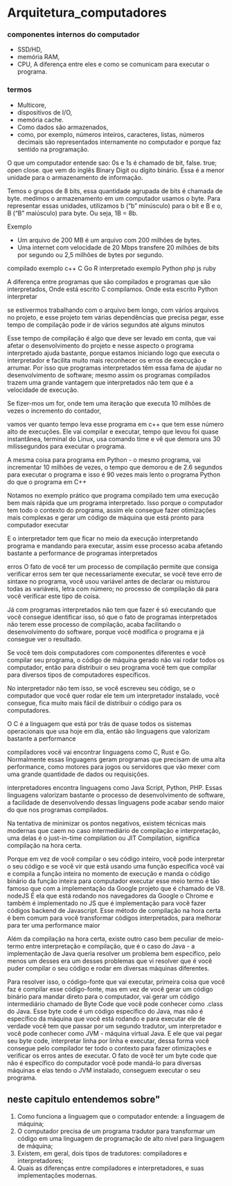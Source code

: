 # Arquitetura_computadores
### componentes internos do computador
- SSD/HD,
-  memória RAM,
-  CPU,
A diferença entre eles e como se comunicam para executar o programa.

### termos
- Multicore,
- dispositivos de I/O,
- memória cache.
- Como dados são armazenados,
- como, por exemplo, números inteiros, caracteres, listas, números decimais são representados internamente no computador e porque faz sentido na programação.

O que um computador entende sao:  0s e 1s é chamado de bit,
false. true; open close.
que vem do inglês Binary Digit ou dígito binário.
Essa é a menor unidade para o armazenamento de informação.

Temos o grupos de 8 bits, essa quantidade agrupada de bits
é chamada de byte. medimos o armazenamento em um computador usamos o byte.
Para representar essas unidades,
utilizamos b (“b” minúsculo) para o bit e B
e o, B (“B” maiúsculo) para byte. Ou seja, 1B = 8b.

Exemplo
 - Um arquivo de 200 MB é um arquivo com 200 milhões de bytes.
 - Uma internet com velocidade de 20 Mbps transfere 20 milhões de bits por segundo ou 2,5 milhões de bytes por segundo.

compilado  exemplo c++ C Go R
interpretado exemplo Python php js ruby

A diferença entre programas que são compilados e programas que são interpretados,
Onde está escrito C compilamos.
Onde esta escrito Python interpretar

se estivermos trabalhando com o arquivo bem longo, com vários arquivos no projeto, e esse projeto tem várias dependências que precisa pegar, esse tempo de compilação pode ir de vários segundos até alguns minutos

Esse tempo de compilação é algo que deve ser levado em conta, que vai afetar o desenvolvimento do projeto e nesse aspecto o programa interpretado ajuda bastante, porque estamos iniciando logo que executa o interpretador e facilita muito mais reconhecer os erros de execução e arrumar.
Por isso que programas interpretados têm essa fama de ajudar no desenvolvimento de software; mesmo assim os programas compilados trazem uma grande vantagem que interpretados não tem que é a velocidade de execução.

Se fizer-mos um for, onde tem uma iteração que executa 10 milhões de vezes o incremento do contador,

vamos ver quanto tempo leva esse programa em c++ que tem esse número alto de execuções.
Ele vai compilar e executar, tempo que levou foi quase instantânea, terminal do Linux, usa comando time e vê que demora uns 30 milissegundos para executar o programa.

A mesma coisa para programa em Python - o mesmo programa, vai incrementar 10 milhões de vezes, o tempo que demorou e de 2.6 segundos para executar o programa e isso é 90 vezes mais lento o programa Python do que o programa em C++

Notamos no exemplo prático que programa compilado tem uma execução bem mais rápida que um programa interpretado.
Isso porque o computador tem todo o contexto do programa, assim ele consegue fazer otimizações mais complexas e gerar um código de máquina que está pronto para computador executar

E o interpretador tem que ficar no meio da execução interpretando programa e mandando para executar, assim esse processo acaba afetando bastante a performance de programas interpretados

erros
O fato de você ter um processo de compilação permite que consiga verificar erros sem ter que necessariamente executar, se você teve erro de sintaxe no programa, você usou variável antes de declarar ou misturou todas as variáveis, letra com número; no processo de compilação dá para você verificar este tipo de coisa.

Já com programas interpretados não tem que fazer é só executando que você consegue identificar isso, só que o fato de programas interpretados não terem esse processo de compilação, acaba facilitando o desenvolvimento do software, porque você modifica o programa e já consegue ver o resultado.

Se você tem dois computadores com componentes diferentes e você compilar seu programa, o código de máquina gerado não vai rodar todos os computador, então para distribuir o seu programa você tem que compilar para diversos tipos de computadores específicos.

No interpretador não tem isso, se você escreveu seu código, se o computador que você quer rodar ele tem um interpretador instalado, você consegue, fica muito mais fácil de distribuir o código para os computadores.

O C é a linguagem que está por trás de quase todos os sistemas operacionais que usa hoje em dia, então são linguagens que valorizam bastante a performance

compiladores você vai encontrar linguagens como C, Rust e Go.
Normalmente essas linguagens geram programas que precisam de uma alta performance, como motores para jogos ou servidores que vão mexer com uma grande quantidade de dados ou requisições.

interpretadores encontra linguagens como Java Script, Python, PHP.
Essas linguagens valorizam bastante o processo de desenvolvimento de software, a facilidade de desenvolvendo dessas linguagens pode acabar sendo maior do que nos programas compilados.

Na tentativa de minimizar os pontos negativos, existem técnicas mais modernas que caem no caso intermediário de compilação e interpretação, uma delas é o just-in-time compilation ou JIT Compilation, significa compilação na hora certa.

Porque em vez de você compilar o seu código inteiro, você pode interpretar o seu código e se você vir que está usando uma função específica você vai e compila a função inteira no momento de execução e manda o código binário da função inteira para computador executar
esse meio termo é tão famoso que com a implementação da Google projeto que é chamado de V8. nodeJS
É ela que está rodando nos navegadores da Google o Chrome e também é implementado no JS que é implementação para você fazer códigos backend de Javascript. Esse método de compilação na hora certa é bem comum para você transformar códigos interpretados, para melhorar para ter uma performance maior

Além da compilação na hora certa,
 existe outro caso bem peculiar de meio-termo entre interpretação e compilação, que é o caso do Java - a implementação de Java queria resolver um problema bem específico, pelo menos um desses era um desses problemas que vi resolver que é você puder compilar o seu código e rodar em diversas máquinas diferentes.

 Para resolver isso, o código-fonte que vai executar, primeira coisa que você faz é compilar esse código-fonte, mas em vez de você gerar um código binário para mandar direto para o computador, vai gerar um código intermediário chamado de Byte Code que você pode conhecer como .class do Java.
 Esse byte code é um código específico do Java, mas não é específico da máquina que você está rodando e para executar ele de verdade você tem que passar por um segundo tradutor, um interpretador e você pode conhecer como JVM - máquina virtual Java.
 E ele que vai pegar seu byte code, interpretar linha por linha e executar, dessa forma você consegue pelo compilador ter todo o contexto para fazer otimizações e verificar os erros antes de executar.
 O fato de você ter um byte code que não é específico do computador você pode mandá-lo para diversas máquinas e elas tendo o JVM instalado, conseguem executar o seu programa.

## neste capitulo entendemos sobre"
 1. Como funciona a linguagem que o computador entende: a linguagem de máquina;
 2. O computador precisa de um programa tradutor para transformar um código em uma linguagem de programação de alto nível para linguagem de máquina;
 3. Existem, em geral, dois tipos de tradutores: compiladores e interpretadores;
 4. Quais as diferenças entre compiladores e interpretadores, e suas implementações modernas.